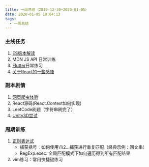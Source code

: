 ```yaml
---
title: 一周总结（2019-12-30~2020-01-05）
date: 2020-01-05 10:04:13
tags:
  - 一周总结
---
```




### 主线任务

1. [ES版本解读](/tags/ES版本/)
2. MDN JS API 日常训练
3. [Flutter](/tags/Flutter)日常练习
4. [关于React的一些感悟](/tags/我如何写React代码/)

### 副本剧情

1. [网页爬虫体验](2020/01/01/我如何从MDN文档分析ESMAScript版本信息/)
2. React源码(React.Context如何实现)
3. LeetCode刷题（字符串刷完了）
4. [Unity3D尝试](http://106.13.230.115:8081/)

### 周期训练

1. [正则表达式](https://developer.mozilla.org/zh-CN/docs/Web/JavaScript/Guide/Regular_Expressions)
   * 捕获括号：如何使用\1\2...捕获进行重复匹配（经典示例：回文串）
   * RegExp.exec: 全局匹配模式下如何遍历得到所有匹配结果
2. vim练习：常用快捷键练习